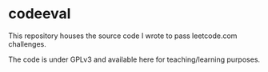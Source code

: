 # codeeval
This repository houses the source code I wrote to pass leetcode.com challenges.

The code is under GPLv3 and available here for teaching/learning purposes.
